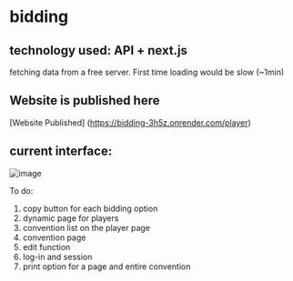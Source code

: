# bidding
## technology used: API + next.js
fetching data from a free server. First time loading would be slow (~1min)

## Website is published here
[Website Published] (https://bidding-3h5z.onrender.com/player)


## current interface:
![image](https://github.com/user-attachments/assets/11a011f7-7789-4204-a67e-e273d2041010)

To do:
1. copy button for each bidding option
1. dynamic page for players
1. convention list on the player page
1. convention page
1. edit function
1. log-in and session
1. print option for a page and entire convention

